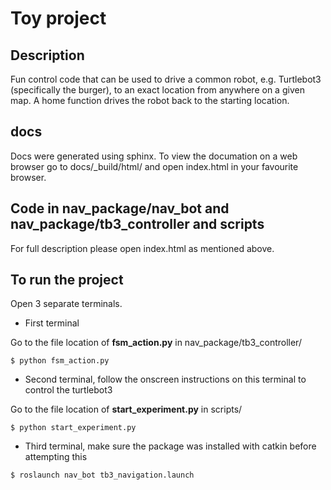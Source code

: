 # Toy project

## Description
Fun control code that can be used to drive a common robot, e.g. Turtlebot3 (specifically the burger), to an exact location from anywhere on a given map. A home function drives the robot back to the starting location.

## docs
Docs were generated using sphinx. To view the documation on a web browser go to docs/_build/html/ and open index.html in your favourite browser.

## Code in nav_package/nav_bot and nav_package/tb3_controller and scripts
For full description please open index.html as mentioned above.

## To run the project
Open 3 separate terminals. 

* First terminal 

Go to the file location of **fsm_action.py** in nav_package/tb3_controller/
```
$ python fsm_action.py
```

* Second terminal, follow the onscreen instructions on this terminal to control the turtlebot3

Go to the file location of **start_experiment.py** in scripts/
```
$ python start_experiment.py
```

* Third terminal, make sure the package was installed with catkin before attempting this

```
$ roslaunch nav_bot tb3_navigation.launch
```
